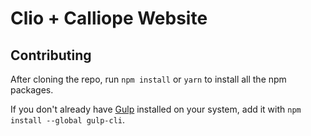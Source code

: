 # Clio + Calliope Website

## Contributing

After cloning the repo, run `npm install` or `yarn` to install all the npm packages.

If you don't already have [Gulp](https://github.com/gulpjs/gulp/blob/master/docs/getting-started.md#getting-started) installed on your system, add it with `npm install --global gulp-cli`.
